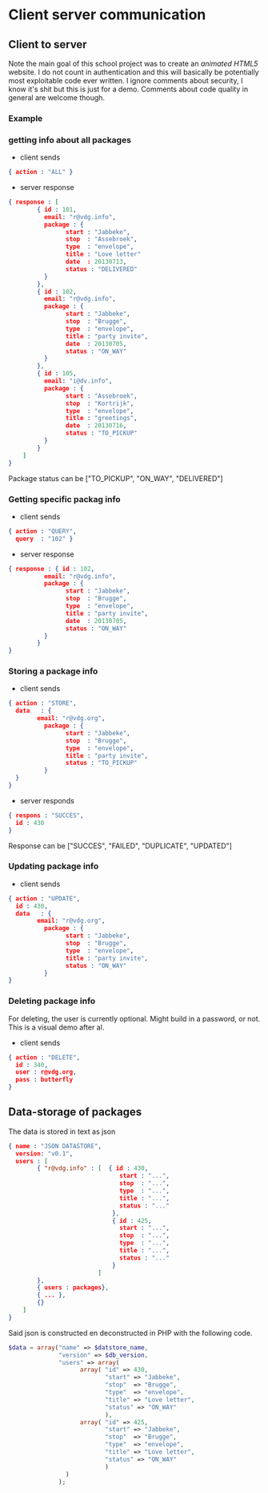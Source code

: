 
# Client server communication

## Client to server

Note the main goal of this school project was to create an *animated HTML5* website. I do not count in authentication and this will basically be potentially most exploitable code ever written. I ignore comments about security, I know it's shit but this is just for a demo. Comments about code quality in general are welcome though.

### Example

### getting info about all packages

- client sends

```json
{ action : "ALL" }
```

- server response

```json
{ response : [
		{ id : 101,
		  email: "r@vdg.info",
		  package : {
				start : "Jabbeke",
				stop  : "Assebroek",
				type  : "envelope",
				title : "Love letter"
				date  : 20130713,
				status : "DELIVERED"
		  }
		},
		{ id : 102,
		  email: "r@vdg.info",
		  package : {
				start : "Jabbeke",
				stop  : "Brugge",
				type  : "envelope",
				title : "party invite",
				date  : 20130705,
				status : "ON_WAY"
		  }
		},
		{ id : 105,
		  email: "i@dv.info",
		  package : {
				start : "Assebroek",
				stop  : "Kortrijk",
				type  : "envelope",
				title : "greetings",
				date  : 20130716,
				status : "TO_PICKUP"
		  }
		}
	]
}
```

Package status can be ["TO_PICKUP", "ON_WAY", "DELIVERED"]

### Getting specific packag info

- client sends

```json
{ action : "QUERY",
  query  : "102" }
```
 - server response

```json
{ response : { id : 102,
		  email: "r@vdg.info",
		  package : {
				start : "Jabbeke",
				stop  : "Brugge",
				type  : "envelope",
				title : "party invite",
				date  : 20130705,
				status : "ON_WAY"
		  }
		}
}
```

### Storing a package info

- client sends

```json
{ action : "STORE",
  data   : {
		email: "r@vdg.org",
		  package : {
				start : "Jabbeke",
				stop  : "Brugge",
				type  : "envelope",
				title : "party invite",
				status : "TO_PICKUP"
		  }
  }
}
```

- server responds

```json
{ respons : "SUCCES",
  id : 430
}
```

Response can be ["SUCCES", "FAILED", "DUPLICATE", "UPDATED"]

### Updating package info

- client sends

```json
{ action : "UPDATE",
  id : 430,
  data   : {
		email: "r@vdg.org",
		  package : {
				start : "Jabbeke",
				stop  : "Brugge",
				type  : "envelope",
				title : "party invite",
				status : "ON_WAY"
		  }
}
```

### Deleting package info

For deleting, the user is currently optional. Might build in a password, or not. This is a visual demo after al.

- client sends

```json
{ action : "DELETE",
  id : 340,
  user : r@vdg.org,
  pass : butterfly
}
```

## Data-storage of packages

The data is stored in text as json
```json
{ name : "JSON DATASTORE",
  version: "v0.1",
  users : [
		{ "r@vdg.info" : [	{ id : 430,
							   start : "...",
							   stop  : "...",
							   type  : "...",
							   title : "...",
							   status : "..."
							 },
							 { id : 425,
							   start : "...",
							   stop  : "...",
							   type  : "...",
							   title : "...",
							   status : "..."						 
							 }
						 ]
		},
		{ users : packages},
		{ ... },
		{}
	]
}
```

Said json is constructed en deconstructed in PHP with the following code.
```PHP
$data = array("name" => $datstore_name,
			  "version" => $db_version,
			  "users" => array(
					array( "id" => 430,
						   "start" => "Jabbeke",
						   "stop"  => "Brugge",
						   "type"  => "envelope",
						   "title" => "Love letter",
						   "status" => "ON_WAY"
						   ),
					array( "id" => 425,
						   "start" => "Jabbeke",
						   "stop"  => "Brugge",
						   "type"  => "envelope",
						   "title" => "Love letter",
						   "status" => "ON_WAY"
						   )
				) 
			  );
```